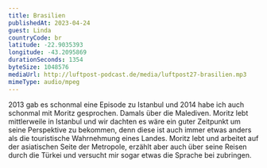 ```yaml
---
title: Brasilien
publishedAt: 2023-04-24
guest: Linda
countryCode: br
latitude: -22.9035393
longitude: -43.2095869
durationSeconds: 1354
byteSize: 1048576 
mediaUrl: http://luftpost-podcast.de/media/luftpost27-brasilien.mp3
mimeType: audio/mpeg
---
```


2013 gab es schonmal eine Episode zu Istanbul und 2014 habe ich auch schonmal mit Moritz gesprochen. Damals über die Malediven. Moritz lebt mittlerweile in Istanbul und wir dachten es wäre ein guter Zeitpunkt um seine Perspektive zu bekommen, denn diese ist auch immer etwas anders als die touristische Wahrnehmung eines Landes. Moritz lebt und arbeitet auf der asiatischen Seite der Metropole, erzählt aber auch über seine Reisen durch die Türkei und versucht mir sogar etwas die Sprache bei zubringen.
